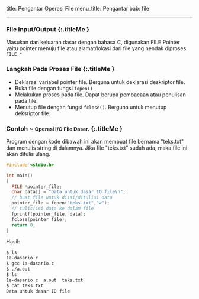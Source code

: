 title: Pengantar Operasi File
menu_title: Pengantar
bab: file

---


### <i class="fa fa-info-circle"></i> File Input/Output {:.titleMe }

Masukan dan keluaran dasar dengan bahasa C, digunakan FILE Pointer yaitu pointer menuju file atau alamat/lokasi dari file yang hendak diproses: `FILE *`


### <i class="fa fa-info-circle"></i> Langkah Pada Proses File {:.titleMe }

- Deklarasi variabel pointer file. Berguna untuk deklarasi deskriptor file.
- Buka file dengan fungsi `fopen()`
- Melakukan proses pada file. Dapat berupa pembacaan atau penulisan pada file.
- Menutup file dengan fungsi `fclose()`. Berguna untuk menutup deksriptor file.


### <i class="fa fa-code"></i> Contoh ~ <small>Operasi I/O File Dasar.</small> {:.titleMe }

Program dengan kode dibawah ini akan membuat file bernama "teks.txt" dan menulis string di dalamnya. Jika file "teks.txt" sudah ada, maka file ini akan ditulis ulang.
``` c
#include <stdio.h>

int main()
{
  FILE *pointer_file;
  char data[] = "Data untuk dasar IO file\n";
  // buat file untuk diisi/ditulisi data
  pointer_file = fopen("teks.txt","w");
  // tulis/isi data ke dalam file
  fprintf(pointer_file, data);
  fclose(pointer_file);
  return 0;
}
```

Hasil:
``` bash
$ ls
1a-dasario.c
$ gcc 1a-dasario.c
$ ./a.out
$ ls
1a-dasario.c  a.out  teks.txt 
$ cat teks.txt 
Data untuk dasar IO file 
```
